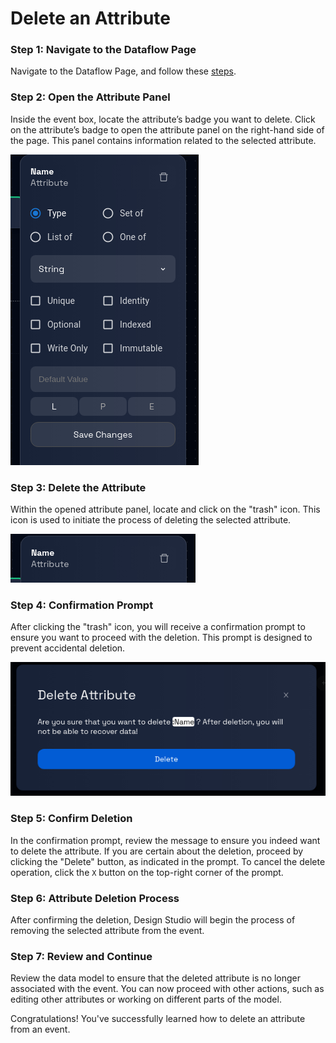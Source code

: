 # Delete an Attribute

### Step 1: Navigate to the Dataflow Page

Navigate to the Dataflow Page, and follow these [steps](../navigate-to-dataflow-page.md).

### **Step 2: Open the Attribute Panel**

Inside the event box, locate the attribute’s badge you want to delete. Click on the attribute’s badge to open the attribute panel on the right-hand side of the page. This panel contains information related to the selected attribute.

![](img/event-9.png)

### **Step 3: Delete the Attribute**

Within the opened attribute panel, locate and click on the "trash" icon. This icon is used to initiate the process of deleting the selected attribute.

![](img/event-10.png)

### **Step 4: Confirmation Prompt**

After clicking the "trash" icon, you will receive a confirmation prompt to ensure you want to proceed with the deletion. This prompt is designed to prevent accidental deletion.

![](img/event-11.png)


### **Step 5: Confirm Deletion**

In the confirmation prompt, review the message to ensure you indeed want to delete the attribute. If you are certain about the deletion, proceed by clicking the "Delete" button, as indicated in the prompt.  To cancel the delete operation, click the `X` button on the top-right corner of the prompt.

### **Step 6: Attribute Deletion Process**

After confirming the deletion, Design Studio will begin the process of removing the selected attribute from the event.

### **Step 7: Review and Continue**

Review the data model to ensure that the deleted attribute is no longer associated with the event. You can now proceed with other actions, such as editing other attributes or working on different parts of the model.

Congratulations! You've successfully learned how to delete an attribute from an event.

